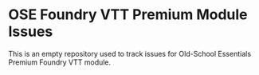 # OSE Foundry VTT Premium Module Issues
This is an empty repository used to track issues for Old-School Essentials Premium Foundry VTT module.
